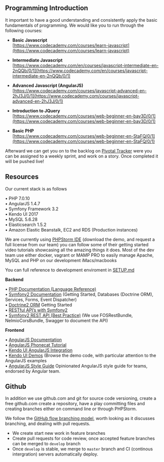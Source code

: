 ## Programming Introduction

It important to have a good understanding and consistently apply the basic fundamentals of programming. We would like you to run through the following courses:

- **Basic Javascript**  
[https://www.codecademy.com/courses/learn-javascript](https://www.codecademy.com/courses/learn-javascript)

- **Intermediate Javascript**  
[https://www.codecademy.com/en/courses/javascript-intermediate-en-2nQQb/0/1](https://www.codecademy.com/en/courses/javascript-intermediate-en-2nQQb/0/1)

- **Advanced Javascript (AngularJS)**  
[https://www.codecademy.com/courses/javascript-advanced-en-2hJ3J/0/1](https://www.codecademy.com/courses/javascript-advanced-en-2hJ3J/0/1)

- **Introduction to JQuery**  
[https://www.codecademy.com/courses/web-beginner-en-bay3D/0/1](https://www.codecademy.com/courses/web-beginner-en-bay3D/0/1)

- **Basic PHP**  
[https://www.codecademy.com/courses/web-beginner-en-StaFQ/0/1](https://www.codecademy.com/courses/web-beginner-en-StaFQ/0/1)

Afterward we can get you on to the backlog on [Pivotal Tracker](https://www.pivotaltracker.com) were you can be assigned to a weekly sprint, and work on a story. Once completed it will be pushed live!

## Resources

Our current stack is as follows

• PHP 7.0.10  
• AngularJS 1.4.7  
• Symfony Framework 3.2  
• Kendo UI 2017  
• MySQL 5.6.28  
• Elasticsearch 1.5.2  
• Amazon Elastic Beanstalk, EC2 and RDS (Production instances)  

We are currently using [PHPStorm IDE](https://www.jetbrains.com/phpstorm/) (download the demo, and request a full license from our team) you can follow some of their getting started video tutorials showcasing all the amazing things it does. Most of the dev team use either docker, vagrant or MAMP PRO to easily manage Apache, MySQL and PHP on our development iMacs/macbooks

You can full reference to development enviroment in [SETUP.md](SETUP.md)

**Backend**

• [PHP Documentation (Language Reference)](http://php.net/manual/en/)  
• [Symfony2 Documentation](https://symfony.com/doc/current/index.html) (Getting Started, Databases (Doctrine ORM), Services, Forms, Event Dispatcher)  
• [Doctrine2 ORM](http://docs.doctrine-project.org/projects/doctrine-orm/en/latest/tutorials/getting-started.html) Getting Started  
• [RESTful API’s with Symfony2](http://williamdurand.fr/2012/08/02/rest-apis-with-symfony2-the-right-way/)  
• [Symfony2 REST API (Best Practice)](http://welcometothebundle.com/symfony2-rest-api-the-best-2013-way) (We use FOSRestBundle, NelmioCorsBundle, Swagger to document the API)  

**Frontend**

• [AngularJS Documentation](https://docs.angularjs.org)  
• [AngularJS Phonecat Tutorial](https://docs.angularjs.org/tutorial)  
• [Kendo UI AngularJS Integration](http://docs.telerik.com/kendo-ui/AngularJS/introduction)  
• [Kendo UI Demos](http://demos.telerik.com/kendo-ui) (Browse the demo code, with particular attention to the AngularJS examples  
• [AngularJS Style Guide](https://github.com/johnpapa/angular-styleguide/blob/master/a1/README.md) Opinionated AngularJS style guide for teams, endorsed by Angular team.

## Github

In addition we use github.com and git for source code versioning, create a free github.com create a repository, have a play committing files and creating branches either on command line or through PHPStorm. 

We follow the [GitHub flow branching model](https://guides.github.com/introduction/flow), worth looking as it discusses branching, and dealing with pull requests.

- We create start new work in feature branches
- Create pull requests for code review, once accepted feature branches can be merged to ``develop`` branch
- Once ``develop`` is stable, we merge to ``master`` branch and CI (continous intergration) servers automatically deploy.
